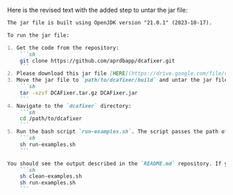 Here is the revised text with the added step to untar the jar file:

```markdown
The jar file is built using OpenJDK version "21.0.1" (2023-10-17).

To run the jar file:

1. Get the code from the repository:
    ```sh
    git clone https://github.com/aprdbapp/dcafixer.git
    ```
2. Please download this jar file [HERE](https://drive.google.com/file/d/1VnXIfMKngVhgro62IMoHBopYa2MvZsbM/view?usp=sharing).
3. Move the jar file to `path/to/dcafixer/build` and untar the jar file. You can run this command:
    ```sh
    tar -xzvf DCAFixer.tar.gz DCAFixer.jar
    ```
4. Navigate to the `dcafixer` directory:
    ```sh
    cd /path/to/dcafixer
    ```
5. Run the bash script `run-examples.sh`. The script passes the path of the files to the test cases. You can edit it to point to other files if you want:
    ```sh
    sh run-examples.sh
    ```

You should see the output described in the `README.md` repository. If you want to repeat the experiment, remove the files by running `clean-examples.sh`:
    ```sh
    sh clean-examples.sh
    sh run-examples.sh
    ```
```

